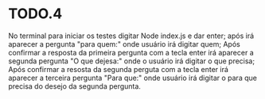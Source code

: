 # TODO.4
No terminal para iniciar os testes digitar Node index.js e dar enter;
após irá aparecer a pergunta "para quem:" onde usuário irá digitar quem;
Após confirmar a resposta da primeira pergunta com a tecla enter irá aparecer a segunda pergunta "O que dejesa:" onde o usuário irá digitar o que precisa;
Após confirmar a resosta da segunda perguta com a tecla enter irá aparecer a terceira pergunta "Para que:" onde usuário irá digitar o para que precisa do desejo da segunda pergunta.

